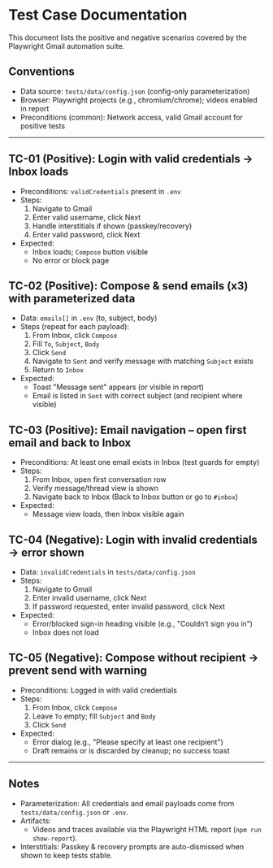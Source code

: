 # Test Case Documentation

This document lists the positive and negative scenarios covered by the Playwright Gmail automation suite.

## Conventions
- Data source: `tests/data/config.json` (config-only parameterization)
- Browser: Playwright projects (e.g., chromium/chrome); videos enabled in report
- Preconditions (common): Network access, valid Gmail account for positive tests

---

## TC-01 (Positive): Login with valid credentials → Inbox loads
- Preconditions: `validCredentials` present in `.env`
- Steps:
  1. Navigate to Gmail
  2. Enter valid username, click Next
  3. Handle interstitials if shown (passkey/recovery)
  4. Enter valid password, click Next
- Expected:
  - Inbox loads; `Compose` button visible
  - No error or block page

## TC-02 (Positive): Compose & send emails (x3) with parameterized data
- Data: `emails[]` in `.env` (to, subject, body)
- Steps (repeat for each payload):
  1. From Inbox, click `Compose`
  2. Fill `To`, `Subject`, `Body`
  3. Click `Send`
  4. Navigate to `Sent` and verify message with matching `Subject` exists
  5. Return to `Inbox`
- Expected:
  - Toast "Message sent" appears (or visible in report)
  - Email is listed in `Sent` with correct subject (and recipient where visible)

## TC-03 (Positive): Email navigation – open first email and back to Inbox
- Preconditions: At least one email exists in Inbox (test guards for empty)
- Steps:
  1. From Inbox, open first conversation row
  2. Verify message/thread view is shown
  3. Navigate back to Inbox (Back to Inbox button or go to `#inbox`)
- Expected:
  - Message view loads, then Inbox visible again

## TC-04 (Negative): Login with invalid credentials → error shown
- Data: `invalidCredentials` in `tests/data/config.json`
- Steps:
  1. Navigate to Gmail
  2. Enter invalid username, click Next
  3. If password requested, enter invalid password, click Next
- Expected:
  - Error/blocked sign-in heading visible (e.g., "Couldn’t sign you in")
  - Inbox does not load

## TC-05 (Negative): Compose without recipient → prevent send with warning
- Preconditions: Logged in with valid credentials
- Steps:
  1. From Inbox, click `Compose`
  2. Leave `To` empty; fill `Subject` and `Body`
  3. Click `Send`
- Expected:
  - Error dialog (e.g., "Please specify at least one recipient")
  - Draft remains or is discarded by cleanup; no success toast

---

## Notes
- Parameterization: All credentials and email payloads come from `tests/data/config.json` or `.env`.
- Artifacts:
  - Videos and traces available via the Playwright HTML report (`npm run show-report`).
- Interstitials: Passkey & recovery prompts are auto-dismissed when shown to keep tests stable.
